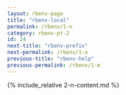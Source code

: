 ```yaml
---
layout: rbenv-page
title: "rbenv-local"
permalink: /rbenv/1-n
category: rbenv-pt-2
id: 24
next-title: "rbenv-prefix"
next-permalink: /rbenv/1-o
previous-title: "rbenv-help"
previous-permalink: /rbenv/1-m
---
```


{% include_relative 2-n-content.md %}
